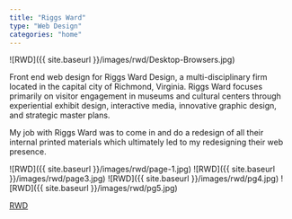 ```yaml
---
title: "Riggs Ward"
type: "Web Design"
categories: "home"
---
```


![RWD]({{ site.baseurl }}/images/rwd/Desktop-Browsers.jpg)

Front end web design for Riggs Ward Design, a multi-disciplinary firm located in the capital city of Richmond, Virginia. Riggs Ward focuses primarily on  visitor engagement in museums and cultural centers through experiential exhibit design, interactive media, innovative graphic design, and strategic master plans.

My job with Riggs Ward was to come in and do a redesign of all their internal printed materials which ultimately led to my redesigning their web presence.

![RWD]({{ site.baseurl }}/images/rwd/page-1.jpg)
![RWD]({{ site.baseurl }}/images/rwd/page3.jpg)
![RWD]({{ site.baseurl }}/images/rwd/pg4.jpg)
![RWD]({{ site.baseurl }}/images/rwd/pg5.jpg)

[RWD](http://riggsward.com/ "target=_blank")
